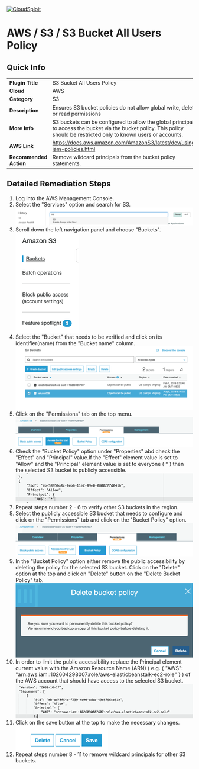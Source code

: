 [![CloudSploit](https://cloudsploit.com/img/logo-new-big-text-100.png "CloudSploit")](https://cloudsploit.com)

# AWS / S3 / S3 Bucket All Users Policy

## Quick Info

| | |
|-|-|
| **Plugin Title** | S3 Bucket All Users Policy |
| **Cloud** | AWS |
| **Category** | S3 |
| **Description** | Ensures S3 bucket policies do not allow global write, delete, or read permissions |
| **More Info** | S3 buckets can be configured to allow the global principal to access the bucket via the bucket policy. This policy should be restricted only to known users or accounts. |
| **AWS Link** | https://docs.aws.amazon.com/AmazonS3/latest/dev/using-iam-policies.html |
| **Recommended Action** | Remove wildcard principals from the bucket policy statements. |

## Detailed Remediation Steps
1. Log into the AWS Management Console.
2. Select the "Services" option and search for S3. </br> <img src="/resources/aws/s3/s3-bucket-all-users-policy/step2.png"/>
3. Scroll down the left navigation panel and choose "Buckets".</br> <img src="/resources/aws/s3/s3-bucket-all-users-policy/step3.png"/>
4. Select the "Bucket" that needs to be verified and click on its identifier(name) from the "Bucket name" column.</br><img src="/resources/aws/s3/s3-bucket-all-users-policy/step4.png"/>
5. Click on the "Permissions" tab on the top menu. </br><img src="/resources/aws/s3/s3-bucket-all-users-policy/step5.png"/>
6. Check the "Bucket Policy" option under "Properties" abd check the "Effect" and "Principal" value.If the "Effect" element value is set to "Allow" and the "Principal" element value is set to everyone ( * ) then the selected S3 bucket is publicly accessible. </br> <img src="/resources/aws/s3/s3-bucket-all-users-policy/step6.png"/>
7. Repeat steps number 2 - 6 to verify other S3 buckets in the region. </br>
8. Select the publicly accessible S3 bucket that needs to configure and click on the "Permissions" tab and click on the "Bucket Policy" option. </br> <img src="/resources/aws/s3/s3-bucket-all-users-policy/step8.png"/>
9. In the "Bucket Policy" option either remove the public accessibility by deleting the policy for the selected S3 bucket. Click on the "Delete" option at the top and click on "Delete" button on the "Delete Bucket Policy" tab.</br> <img src="/resources/aws/s3/s3-bucket-all-users-policy/step9.png"/>
10. In order to limit the public accessibility replace the Principal element current value with the Amazon Resource Name (ARN) ( e.g. { "AWS": "arn:aws:iam::102604298007:role/aws-elasticbeanstalk-ec2-role" } ) of the AWS account that should have access to the selected S3 bucket.</br> <img src="/resources/aws/s3/s3-bucket-all-users-policy/step10.png"/>
11. Click on the save button at the top to make the necessary changes. </br> <img src="/resources/aws/s3/s3-bucket-all-users-policy/step11.png"/>
12. Repeat steps number 8 - 11 to remove wildcard principals for other S3 buckets. </br>
